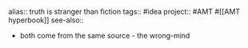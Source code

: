 alias:: truth is stranger than fiction
tags:: #idea 
project:: #AMT #[[AMT hyperbook]] 
see-also::
- both come from the same source - the wrong-mind